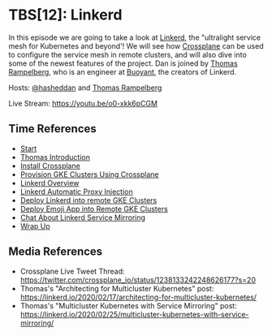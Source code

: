 # TBS[12]: Linkerd

In this episode we are going to take a look at [Linkerd](https://linkerd.io/),
the "ultralight service mesh for Kubernetes and beyond'! We will see how
[Crossplane](https://github.com/crossplane/crossplane) can be used to configure
the service mesh in remote clusters, and will also dive into some of the newest
features of the project. Dan is joined by [Thomas
Rampelberg](https://twitter.com/grampelberg), who is an engineer at
[Buoyant](https://buoyant.io/), the creators of Linkerd.

Hosts: [@hasheddan](https://twitter.com/hasheddan) and [Thomas
Rampelberg](https://twitter.com/grampelberg)

Live Stream: https://youtu.be/o0-xkk6pCGM

## Time References

* [Start](https://youtu.be/o0-xkk6pCGM?t=25)
* [Thomas Introduction](https://youtu.be/o0-xkk6pCGM?t=127)
* [Install Crossplane](https://youtu.be/o0-xkk6pCGM?t=741)
* [Provision GKE Clusters Using Crossplane](https://youtu.be/o0-xkk6pCGM?t=827)
* [Linkerd Overview](https://youtu.be/o0-xkk6pCGM?t=988)
* [Linkerd Automatic Proxy Injection](https://youtu.be/o0-xkk6pCGM?t=1427)
* [Deploy Linkerd into remote GKE Clusters](https://youtu.be/o0-xkk6pCGM?t=1745)
* [Deploy Emoji App into Remote GKE Clusters](https://youtu.be/o0-xkk6pCGM?t=2304)
* [Chat About Linkerd Service Mirroring](https://youtu.be/o0-xkk6pCGM?t=2678)
* [Wrap Up](https://youtu.be/o0-xkk6pCGM?t=3158)

## Media References

* Crossplane Live Tweet Thread: <https://twitter.com/crossplane_io/status/1238133242248626177?s=20>
* Thomas's "Architecting for Multicluster Kubernetes" post: <https://linkerd.io/2020/02/17/architecting-for-multicluster-kubernetes/>
* Thomas's "Multicluster Kubernetes with Service Mirroring" post: <https://linkerd.io/2020/02/25/multicluster-kubernetes-with-service-mirroring/>